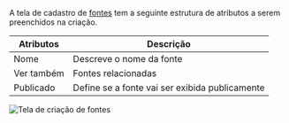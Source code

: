 A tela de cadastro de [fontes](/fontes) tem a seguinte estrutura de atributos a serem preenchidos na criação.


| Atributos               | Descrição                                      |
|-------------------------|------------------------------------------------|
| Nome                    | Descreve o nome da fonte                       |
| Ver também              | Fontes relacionadas                            |
| Publicado               | Define se a fonte vai ser exibida publicamente |


![Tela de criação de fontes]()